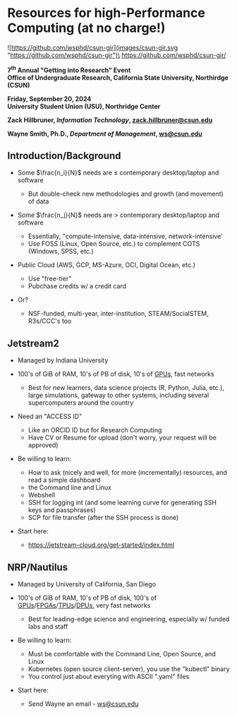 # Resources for high-Performance Computing (at no charge!)


![https://github.com/wsphd/csun-gir](images/csun-gir.svg "https://github.com/wsphd/csun-gir")\
<https://github.com/wsphd/csun-gir/>

**7<sup>th</sup> Annual "Getting into Research" Event**\
**Office of Undergraduate Research, California State University, Northirdge (CSUN)**

**Friday, September 20, 2024**\
**University Student Union (USU), Northridge Center**

**Zack Hillbruner, _Information Technology_, <zack.hillbruner@csun.edu>**

**Wayne Smith, Ph.D., _Department of Management_, <ws@csun.edu>**

## Introduction/Background

* Some $\frac{n_i}{N}$ needs are $\le$ contemporary desktop/laptop and software
  * But double-check new methodologies and growth (and movement) of data

* Some $\frac{n_j}{N}$ needs are $\gt$ contemporary desktop/laptop and software
  * Essentially, "compute-intensive, data-intensive, network-intensive'
  * Use FOSS (Linux, Open Source, etc.) to complement COTS (Windows, SPSS, etc.)

* Public Cloud (AWS, GCP, MS-Azure, OCI, Digital Ocean, etc.)
  * Use "free-tier"
  * Pubchase credits w/ a credit card

* Or?
  * NSF-funded, multi-year, inter-institution, STEAM/SocialSTEM, R3s/CCC's too

## Jetstream2

* Managed by Indiana University

* 100's of GiB of RAM, 10's of PB of disk, 10's of [GPUs](https://en.wikipedia.org/wiki/Graphics_processing_unit), fast networks
  * Best for new learners, data science projects (R, Python, Julia, etc.), large simulations, gateway to other systems, including several supercomputers around the country

* Need an "ACCESS ID"
  * Like an ORCID ID but for Research Computing
  * Have CV or Resume for upload (don't worry, your request will be approved)

* Be willing to learn:
  * How to ask (nicely and well, for more (incrementally) resources, and read a simple dashboard
  * the Command line and Linux
  * Webshell
  * SSH for logging int (and some learning curve for generating SSH keys and passphrases)
  * SCP for file transfer (after the SSH process is done)

* Start here:
  * <https://jetstream-cloud.org/get-started/index.html>

## NRP/Nautilus

* Managed by University of California, San Diego

* 100's of GiB of RAM, 10's of PB of disk, 100's of [GPUs](https://en.wikipedia.org/wiki/Graphics_processing_unit)/[FPGAs](https://en.wikipedia.org/wiki/Field-programmable_gate_array)/[TPUs](https://en.wikipedia.org/wiki/Tensor_Processing_Unit)/[DPUs](https://en.wikipedia.org/wiki/Data_processing_unit), very fast networks
  * Best for leading-edge science and engineering, especially w/ funded labs and staff

* Be willing to learn:
  * Must be comfortable with the Command Line, Open Source, and Linux
  * Kubernetes (open source client-server), you use the "kubectl" binary
  * You control just about everyting with ASCII ".yaml" files

* Start here:
  * Send Wayne an email - <ws@csun.edu>

